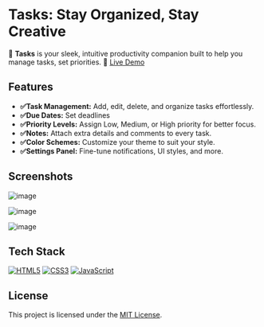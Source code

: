 # Tasks: Stay Organized, Stay Creative

🚀 **Tasks** is your sleek, intuitive productivity companion built to help you manage tasks, set priorities.
🔗 [Live Demo](#)

## Features

- **✅Task Management:** Add, edit, delete, and organize tasks effortlessly.
- **✅Due Dates:** Set deadlines
- **✅Priority Levels:** Assign Low, Medium, or High priority for better focus.
- **✅Notes:** Attach extra details and comments to every task.
- **✅Color Schemes:** Customize your theme to suit your style.
- **✅Settings Panel:** Fine-tune notifications, UI styles, and more.

## Screenshots

![image](https://github.com/user-attachments/assets/a58c81c5-0e1f-4b7b-8079-ce7889051ea7)

![image](https://github.com/user-attachments/assets/71cb284e-69fe-4a23-a143-245975c22325)

![image](https://github.com/user-attachments/assets/6c98b51f-89cb-41d1-ad69-c4cb14c0d124)


## Tech Stack

[![HTML5](https://img.shields.io/badge/HTML5-E34F26?style=for-the-badge&logo=html5&logoColor=white)](https://developer.mozilla.org/en-US/docs/Web/Guide/HTML/HTML5)
[![CSS3](https://img.shields.io/badge/CSS3-1572B6?style=for-the-badge&logo=css3&logoColor=white)](https://developer.mozilla.org/en-US/docs/Web/CSS)
[![JavaScript](https://img.shields.io/badge/JavaScript-F7DF1E?style=for-the-badge&logo=javascript&logoColor=black)](https://developer.mozilla.org/en-US/docs/Web/JavaScript)

## License

This project is licensed under the [MIT License](LICENSE).

